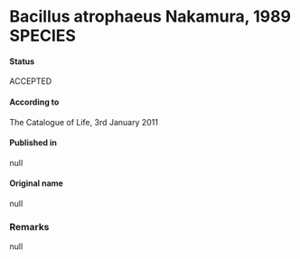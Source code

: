 # Bacillus atrophaeus Nakamura, 1989 SPECIES

#### Status
ACCEPTED

#### According to
The Catalogue of Life, 3rd January 2011

#### Published in
null

#### Original name
null

### Remarks
null